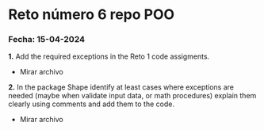 # Reto número 6 repo POO

 ### **Fecha:** 15-04-2024

**1.** Add the required exceptions in the Reto 1 code assigments.

* Mirar archivo

**2.** In the package Shape identify at least cases where exceptions are needed (maybe when validate input data, or math procedures) explain them clearly using comments and add them to the code.

* Mirar archivo
